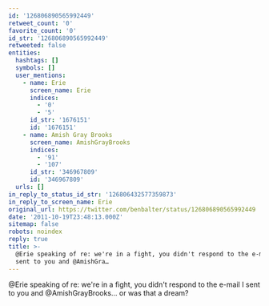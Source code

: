 ```yaml
---
id: '126806890565992449'
retweet_count: '0'
favorite_count: '0'
id_str: '126806890565992449'
retweeted: false
entities:
  hashtags: []
  symbols: []
  user_mentions:
    - name: Erie
      screen_name: Erie
      indices:
        - '0'
        - '5'
      id_str: '1676151'
      id: '1676151'
    - name: Amish Gray Brooks
      screen_name: AmishGrayBrooks
      indices:
        - '91'
        - '107'
      id_str: '346967809'
      id: '346967809'
  urls: []
in_reply_to_status_id_str: '126806432577359873'
in_reply_to_screen_name: Erie
original_url: https://twitter.com/benbalter/status/126806890565992449
date: '2011-10-19T23:48:13.000Z'
sitemap: false
robots: noindex
reply: true
title: >-
  @Erie speaking of re: we're in a fight, you didn't respond to the e-mail I
  sent to you and @AmishGra…
---
```


@Erie speaking of re: we're in a fight, you didn't respond to the e-mail I sent to you and @AmishGrayBrooks… or was that a dream?